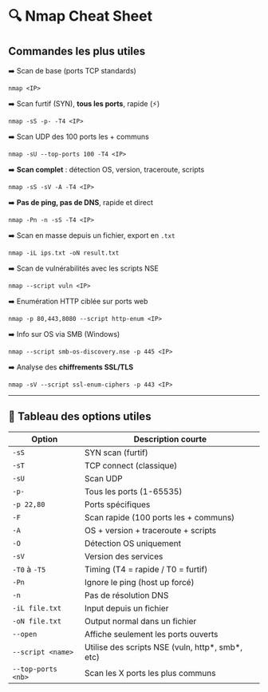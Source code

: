 # 🔍 Nmap Cheat Sheet 

##  Commandes les plus utiles
➡️ Scan de base (ports TCP standards)
```
nmap <IP>
```

➡️ Scan furtif (SYN), **tous les ports**, rapide (⚡)
```
nmap -sS -p- -T4 <IP>
```

➡️ Scan UDP des 100 ports les + communs
```
nmap -sU --top-ports 100 -T4 <IP>
```

➡️ **Scan complet** : détection OS, version, traceroute, scripts
```
nmap -sS -sV -A -T4 <IP>
```

➡️ **Pas de ping, pas de DNS**, rapide et direct
```
nmap -Pn -n -sS -T4 <IP>
```

➡️ Scan en masse depuis un fichier, export en `.txt`
```
nmap -iL ips.txt -oN result.txt
```

➡️ Scan de vulnérabilités avec les scripts NSE
```
nmap --script vuln <IP>
```

➡️ Enumération HTTP ciblée sur ports web
```
nmap -p 80,443,8080 --script http-enum <IP>
```

➡️ Info sur OS via SMB (Windows)
```
nmap --script smb-os-discovery.nse -p 445 <IP>
```

➡️ Analyse des **chiffrements SSL/TLS**
```
nmap -sV --script ssl-enum-ciphers -p 443 <IP>
```


---

## 🧩 Tableau des options utiles

|Option|Description courte|
|---|---|
|`-sS`|SYN scan (furtif)|
|`-sT`|TCP connect (classique)|
|`-sU`|Scan UDP|
|`-p-`|Tous les ports (1-65535)|
|`-p 22,80`|Ports spécifiques|
|`-F`|Scan rapide (100 ports les + communs)|
|`-A`|OS + version + traceroute + scripts|
|`-O`|Détection OS uniquement|
|`-sV`|Version des services|
|`-T0` à `-T5`|Timing (T4 = rapide / T0 = furtif)|
|`-Pn`|Ignore le ping (host up forcé)|
|`-n`|Pas de résolution DNS|
|`-iL file.txt`|Input depuis un fichier|
|`-oN file.txt`|Output normal dans un fichier|
|`--open`|Affiche seulement les ports ouverts|
|`--script <name>`|Utilise des scripts NSE (vuln, http*, smb*, etc)|
|`--top-ports <nb>`|Scan les X ports les plus communs|

